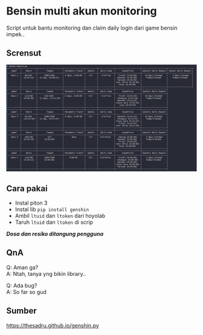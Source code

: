 # Bensin multi akun monitoring
Script untuk bantu monitoring dan claim daily login dari game bensin impek..

## Scrensut
![Scrensut](assets/bensin.png)

## Cara pakai
- Instal piton 3
- Instal lib `pip install genshin`
- Ambil `ltuid` dan `ltoken` dari hoyolab
- Taruh `ltuid` dan `ltoken` di scrip

***Dosa dan resiko ditangung pengguna***

## QnA
Q: Aman ga? \
A: Ntah, tanya yng bikin library.. 

Q: Ada bug? \
A: So far so gud 

## Sumber
https://thesadru.github.io/genshin.py
